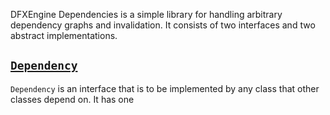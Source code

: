 DFXEngine Dependencies is a simple library for handling arbitrary dependency graphs and invalidation. It consists of two 
interfaces and two abstract implementations.

## [`Dependency`](src/main/java/me/datafox/dfxengine/dependencies/Dependency.java)

`Dependency` is an interface that is to be implemented by any class that other classes depend on. It has one